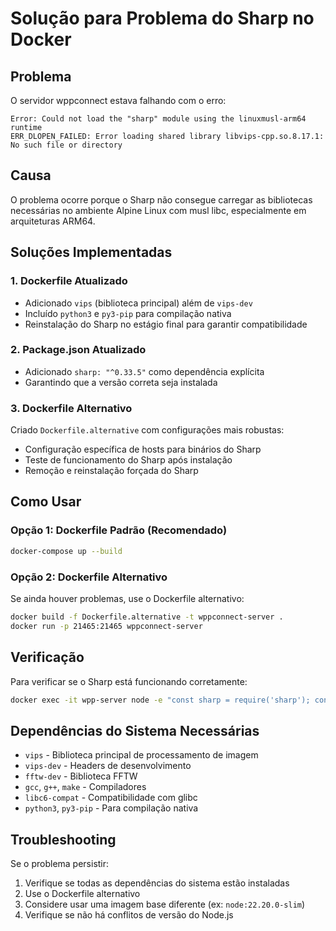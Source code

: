 # Solução para Problema do Sharp no Docker

## Problema
O servidor wppconnect estava falhando com o erro:
```
Error: Could not load the "sharp" module using the linuxmusl-arm64 runtime
ERR_DLOPEN_FAILED: Error loading shared library libvips-cpp.so.8.17.1: No such file or directory
```

## Causa
O problema ocorre porque o Sharp não consegue carregar as bibliotecas necessárias no ambiente Alpine Linux com musl libc, especialmente em arquiteturas ARM64.

## Soluções Implementadas

### 1. Dockerfile Atualizado
- Adicionado `vips` (biblioteca principal) além de `vips-dev`
- Incluído `python3` e `py3-pip` para compilação nativa
- Reinstalação do Sharp no estágio final para garantir compatibilidade

### 2. Package.json Atualizado
- Adicionado `sharp: "^0.33.5"` como dependência explícita
- Garantindo que a versão correta seja instalada

### 3. Dockerfile Alternativo
Criado `Dockerfile.alternative` com configurações mais robustas:
- Configuração específica de hosts para binários do Sharp
- Teste de funcionamento do Sharp após instalação
- Remoção e reinstalação forçada do Sharp

## Como Usar

### Opção 1: Dockerfile Padrão (Recomendado)
```bash
docker-compose up --build
```

### Opção 2: Dockerfile Alternativo
Se ainda houver problemas, use o Dockerfile alternativo:
```bash
docker build -f Dockerfile.alternative -t wppconnect-server .
docker run -p 21465:21465 wppconnect-server
```

## Verificação
Para verificar se o Sharp está funcionando corretamente:
```bash
docker exec -it wpp-server node -e "const sharp = require('sharp'); console.log('Sharp version:', sharp.versions);"
```

## Dependências do Sistema Necessárias
- `vips` - Biblioteca principal de processamento de imagem
- `vips-dev` - Headers de desenvolvimento
- `fftw-dev` - Biblioteca FFTW
- `gcc`, `g++`, `make` - Compiladores
- `libc6-compat` - Compatibilidade com glibc
- `python3`, `py3-pip` - Para compilação nativa

## Troubleshooting
Se o problema persistir:
1. Verifique se todas as dependências do sistema estão instaladas
2. Use o Dockerfile alternativo
3. Considere usar uma imagem base diferente (ex: `node:22.20.0-slim`)
4. Verifique se não há conflitos de versão do Node.js
